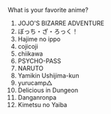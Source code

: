 What is your favorite anime?
1. JOJO'S BIZARRE ADVENTURE
2. ぼっち・ざ・ろっく！
3. Hajime no ippo
4. cojicoji
5. chiikawa
6. PSYCHO-PASS
7. NARUTO
8. Yamikin Ushijima-kun
9. yurucamp△
10. Delicious in Dungeon
11. Danganronpa
12. Kimetsu no Yaiba
